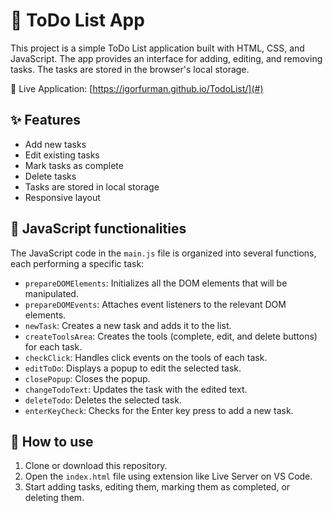 # 📝 ToDo List App

This project is a simple ToDo List application built with HTML, CSS, and JavaScript. The app provides an interface for adding, editing, and removing tasks. The tasks are stored in the browser's local storage.

🔗 Live Application: [https://igorfurman.github.io/TodoList/](#)

## ✨ Features

- Add new tasks
- Edit existing tasks
- Mark tasks as complete
- Delete tasks
- Tasks are stored in local storage
- Responsive layout

## 📂 JavaScript functionalities
  
The JavaScript code in the `main.js` file is organized into several functions, each performing a specific task:

- `prepareDOMElements`: Initializes all the DOM elements that will be manipulated.
- `prepareDOMEvents`: Attaches event listeners to the relevant DOM elements.
- `newTask`: Creates a new task and adds it to the list.
- `createToolsArea`: Creates the tools (complete, edit, and delete buttons) for each task.
- `checkClick`: Handles click events on the tools of each task.
- `editToDo`: Displays a popup to edit the selected task.
- `closePopup`: Closes the popup.
- `changeTodoText`: Updates the task with the edited text.
- `deleteTodo`: Deletes the selected task.
- `enterKeyCheck`: Checks for the Enter key press to add a new task.


## 🚀 How to use

1. Clone or download this repository.
2. Open the `index.html` file using extension like Live Server on VS Code.
3. Start adding tasks, editing them, marking them as completed, or deleting them.

